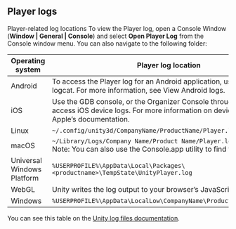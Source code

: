 ## Player logs
Player-related log locations
To view the Player log, open a Console Window (**Window | General | Console**) and select **Open Player Log** from the Console window menu. You can also navigate to the following folder:

| Operating system           | Player log location                                                                                                                                    |
|----------------------------|--------------------------------------------------------------------------------------------------------------------------------------------------------|
| Android                    | To access the Player log for an Android application, use Android logcat. For more information, see View Android logs.                                  |
| iOS                        | Use the GDB console, or the Organizer Console through XCode to access iOS device logs. For more information on device logs, see Apple’s documentation. |
| Linux                      | `~/.config/unity3d/CompanyName/ProductName/Player.log`                                                                                                 |
| macOS                      | `~/Library/Logs/Company Name/Product Name/Player.log`<br/>Note: You can also use the Console.app utility to find the log file.                         |
| Universal Windows Platform | `%USERPROFILE%\AppData\Local\Packages\<productname>\TempState\UnityPlayer.log`                                                                         |
| WebGL                      | Unity writes the log output to your browser’s JavaScript console.                                                                                      |
| Windows                    | `%USERPROFILE%\AppData\LocalLow\CompanyName\ProductName\Player.log`                                                                                    |

You can see this table on the [Unity log files documentation](https://docs.unity3d.com/Manual/LogFiles.html).
